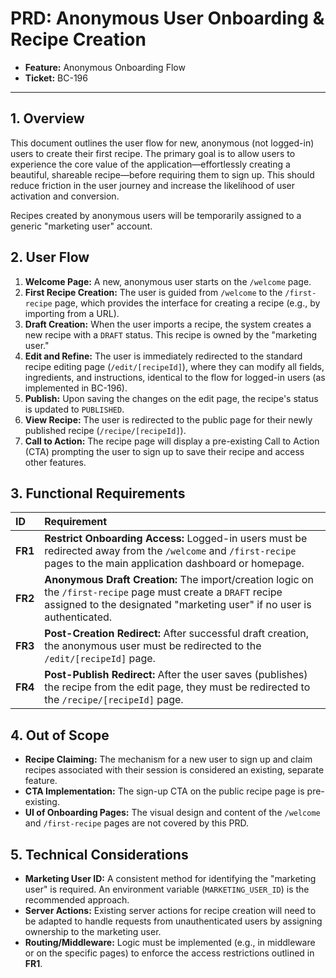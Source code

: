 # PRD: Anonymous User Onboarding & Recipe Creation

- **Feature:** Anonymous Onboarding Flow
- **Ticket:** BC-196

---

## 1. Overview

This document outlines the user flow for new, anonymous (not logged-in) users to create their first recipe. The primary goal is to allow users to experience the core value of the application—effortlessly creating a beautiful, shareable recipe—before requiring them to sign up. This should reduce friction in the user journey and increase the likelihood of user activation and conversion.

Recipes created by anonymous users will be temporarily assigned to a generic "marketing user" account.

## 2. User Flow

1.  **Welcome Page:** A new, anonymous user starts on the `/welcome` page.
2.  **First Recipe Creation:** The user is guided from `/welcome` to the `/first-recipe` page, which provides the interface for creating a recipe (e.g., by importing from a URL).
3.  **Draft Creation:** When the user imports a recipe, the system creates a new recipe with a `DRAFT` status. This recipe is owned by the "marketing user."
4.  **Edit and Refine:** The user is immediately redirected to the standard recipe editing page (`/edit/[recipeId]`), where they can modify all fields, ingredients, and instructions, identical to the flow for logged-in users (as implemented in BC-196).
5.  **Publish:** Upon saving the changes on the edit page, the recipe's status is updated to `PUBLISHED`.
6.  **View Recipe:** The user is redirected to the public page for their newly published recipe (`/recipe/[recipeId]`).
7.  **Call to Action:** The recipe page will display a pre-existing Call to Action (CTA) prompting the user to sign up to save their recipe and access other features.

## 3. Functional Requirements

| ID      | Requirement                                                                                                                                                                               |
| :------ | :---------------------------------------------------------------------------------------------------------------------------------------------------------------------------------------- |
| **FR1** | **Restrict Onboarding Access:** Logged-in users must be redirected away from the `/welcome` and `/first-recipe` pages to the main application dashboard or homepage.                      |
| **FR2** | **Anonymous Draft Creation:** The import/creation logic on the `/first-recipe` page must create a `DRAFT` recipe assigned to the designated "marketing user" if no user is authenticated. |
| **FR3** | **Post-Creation Redirect:** After successful draft creation, the anonymous user must be redirected to the `/edit/[recipeId]` page.                                                        |
| **FR4** | **Post-Publish Redirect:** After the user saves (publishes) the recipe from the edit page, they must be redirected to the `/recipe/[recipeId]` page.                                      |

## 4. Out of Scope

- **Recipe Claiming:** The mechanism for a new user to sign up and claim recipes associated with their session is considered an existing, separate feature.
- **CTA Implementation:** The sign-up CTA on the public recipe page is pre-existing.
- **UI of Onboarding Pages:** The visual design and content of the `/welcome` and `/first-recipe` pages are not covered by this PRD.

## 5. Technical Considerations

- **Marketing User ID:** A consistent method for identifying the "marketing user" is required. An environment variable (`MARKETING_USER_ID`) is the recommended approach.
- **Server Actions:** Existing server actions for recipe creation will need to be adapted to handle requests from unauthenticated users by assigning ownership to the marketing user.
- **Routing/Middleware:** Logic must be implemented (e.g., in middleware or on the specific pages) to enforce the access restrictions outlined in **FR1**.
